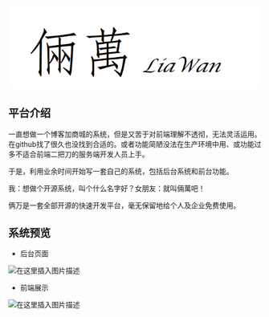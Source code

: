 ![logo](img/logo.png)

## 平台介绍

一直想做一个博客加商城的系统，但是又苦于对前端理解不透彻，无法灵活运用。在github找了很久也没找到合适的。或者功能简陋没法在生产环境中用、或功能过多不适合前端二把刀的服务端开发人员上手。

于是，利用业余时间开始写一套自己的系统，包括后台系统和前台功能。

我：想做个开源系统，叫个什么名字好？女朋友：就叫倆萬吧！

俩万是一套全部开源的快速开发平台，毫无保留地给个人及企业免费使用。
    
## 系统预览

- 后台页面

![在这里插入图片描述](https://img-blog.csdnimg.cn/f7ce87abf5f4409181ce0913edb66643.png)

- 前端展示

![在这里插入图片描述](https://img-blog.csdnimg.cn/f86587527c40452c98466db2fbe39e51.png)




    